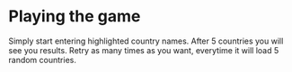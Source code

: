 # Playing the game

Simply start entering highlighted country names.
After 5 countries you will see you results. Retry as many times as you want, everytime it will load 5 random countries.